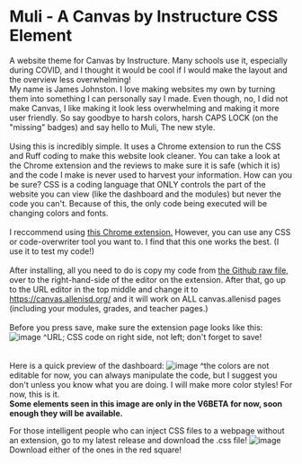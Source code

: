 # Muli - A Canvas by Instructure CSS Element
A website theme for Canvas by Instructure. Many schools use it, especially during COVID, and I thought it would be cool if I would make the layout and the overview less overwhelming!<br>
My name is James Johnston. I love making websites my own by turning them into something I can personally say I made. Even though, no, I did not make Canvas, I like making it look less overwhelming and making it more user friendly. So say goodbye to harsh colors, harsh CAPS LOCK (on the "missing" badges) and say hello to Muli, The new style.<br>
<br>
Using this is incredibly simple. It uses a Chrome extension to run the CSS and Ruff coding to make this website look cleaner. You can take a look at the Chrome extension and the reviews to make sure it is safe (which it is) and the code I make is never used to harvest your information. How can you be sure? CSS is a coding language that ONLY controls the part of the website you can view (like the dashboard and the modules) but never the code you can't. Because of this, the only code being executed will be changing colors and fonts.
<br>
<br>
I reccommend using <a href="https://chrome.google.com/webstore/detail/user-javascript-and-css/nbhcbdghjpllgmfilhnhkllmkecfmpld">this Chrome extension.</a> However, you can use any CSS or code-overwriter tool you want to. I find that this one works the best. (I use it to test my code!)
<br>
<br>
After installing, all you need to do is copy my code from <a href="https://raw.githubusercontent.com/jamesj503/Muli/main/Muli.V5">the Github raw file,</a> over to the right-hand-side of the editor on the extension. After that, go up to the URL editor in the top middle and change it to https://canvas.allenisd.org/ and it will work on ALL canvas.allenisd pages (including your modules, grades, and teacher pages.)
<br>
<br>
Before you press save, make sure the extension page looks like this:
![image](https://user-images.githubusercontent.com/70408059/115287475-f020d200-a115-11eb-81d1-0fc3a0753904.png)
^URL; CSS code on right side, not left; don't forget to save!
<br>
<br>
<br>
Here is a quick preview of the dashboard:
![image](https://user-images.githubusercontent.com/70408059/115287657-24948e00-a116-11eb-86bd-522d2ad83d25.png)
^the colors are not editable for now, you can always manipulate the code, but I suggest you don't unless you know what you are doing. I will make more color styles! For now, this is it. <br>
**Some elements seen in this image are only in the V6BETA for now, soon enough they will be available.**

For those intelligent people who can inject CSS files to a webpage without an extension, go to my latest release and download the .css file!
![image](https://user-images.githubusercontent.com/70408059/115288551-2ad73a00-a117-11eb-8db3-e028417e2a3b.png)
Download either of the ones in the red square!
